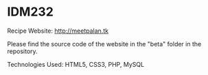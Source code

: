 # IDM232

Recipe Website: http://meetpalan.tk

Please find the source code of the website in the "beta" folder in the repository.

Technologies Used: HTML5, CSS3, PHP, MySQL
